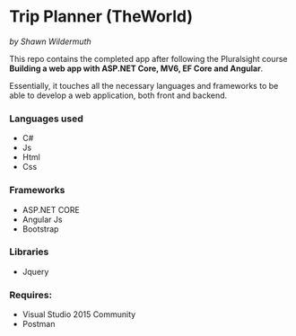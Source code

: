 # Trip Planner (TheWorld)

_by Shawn Wildermuth_


This repo contains the completed app after following the Pluralsight course **Building a web app with ASP.NET Core, MV6, EF Core and Angular**.

Essentially, it touches all the necessary languages and frameworks to be able to develop a web application, both front and backend.

### Languages used

* C#
* Js
* Html
* Css



### Frameworks

* ASP.NET CORE
* Angular Js
* Bootstrap


### Libraries

* Jquery


### Requires:
* Visual Studio 2015 Community
* Postman

